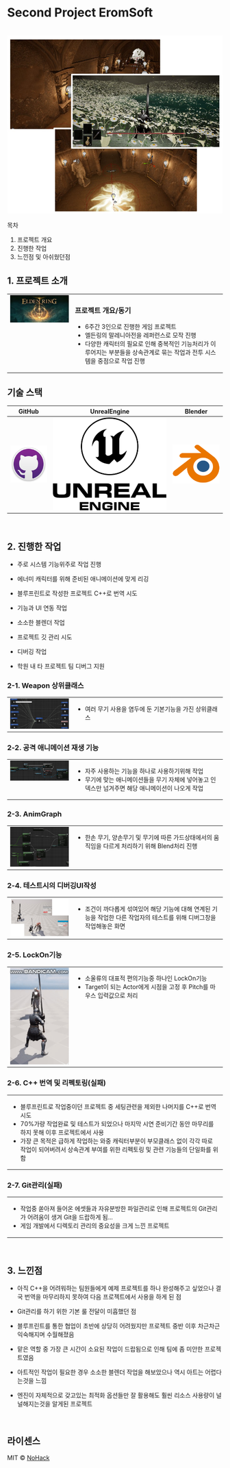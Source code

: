 # Second Project EromSoft

<p align="center">
  <br>
  <img src="./images/common/Thumbnail.jpg">
  <br>
</p>

목차

1. 프로젝트 개요
2. 진행한 작업
3. 느낀점 및 아쉬웠던점

## 1. 프로젝트 소개

<table>
  <tr>
    <td style="width: 30%; vertical-align: top;">
      <img src="./images/common/EldenRing.jpg" alt="EldenRing Thumbnail" style="width: 100%;">
    </td>
    <td style="width: 70%; vertical-align: top; text-align: left;">
      <h3>프로젝트 개요/동기</h3>
      <ul>
        <li>6주간 3인으로 진행한 게임 프로젝트</li>
		<li>엘든링의 말레니아전을 레퍼런스로 모작 진행</li>
		<li>다양한 캐릭터의 필요로 인해 중복적인 기능처리가 이루어지는 부분들을 상속관계로 묶는 작업과 전투 시스템을 중점으로 작업 진행</li>
      </ul>
    </td>
  </tr>
</table>

## 기술 스택

|	GitHub	|UnrealEngine|	Blender		|
| :------: 	| 	:------: |	:------: 	|
| ![github]	| 	![ue]	 |		![bd]	|

<br>

## 2. 진행한 작업

- 주로 시스템 기능위주로 작업 진행

- 에너미 캐릭터를 위해 준비된 애니메이션에 맞게 리깅

- 블루프린트로 작성한 프로젝트 C++로 번역 시도

- 기능과 UI 연동 작업

- 소소한 블렌더 작업

- 프로젝트 깃 관리 시도

- 디버깅 작업

- 학원 내 타 프로젝트 팀 디버그 지원


### 2-1. Weapon 상위클래스
<table>
  <tr>
    <td style="width: 30%; vertical-align: top;">
      <img src="./images/common/WeaponInheritance.jpg" alt="WeaponInheritance" style="width: 100%;">
    </td>
    <td style="width: 70%; vertical-align: top; text-align: left;">
      <ul>
        <li>여러 무기 사용을 염두에 둔 기본기능을 가진 상위클래스</li>
      </ul>
    </td>
  </tr>
</table>

### 2-2. 공격 애니메이션 재생 기능
<table>
  <tr>
    <td style="width: 30%; vertical-align: top;">
      <img src="./images/common/AttackAnimFunc.jpg" alt="AttackAnimFunc" style="width: 100%;">
    </td>
    <td style="width: 70%; vertical-align: top; text-align: left;">
      <ul>
        <li>자주 사용하는 기능을 하나로 사용하기위해 작업</li>
		<li>무기에 맞는 애니메이션들을 무기 자체에 넣어놓고 인덱스만 넘겨주면 해당 애니메이션이 나오게 작업</li>
      </ul>
    </td>
  </tr>
</table>

### 2-3. AnimGraph
<table>
  <tr>
    <td style="width: 30%; vertical-align: top;">
      <img src="./images/common/AnimGraph.jpg" alt="AnimGraph" style="width: 100%;">
    </td>
    <td style="width: 70%; vertical-align: top; text-align: left;">
      <ul>
        <li>한손 무기, 양손무기 및 무기에 따른 가드상태에서의 움직임을 다르게 처리하기 위해 Blend처리 진행</li>
      </ul>
    </td>
  </tr>
</table>

### 2-4. 테스트시의 디버깅UI작성
<table>
  <tr>
    <td style="width: 30%; vertical-align: top;">
      <img src="./images/common/Groggy_DebugUI.jpg" alt="Groggy_DebugUI" style="width: 100%;">
    </td>
    <td style="width: 70%; vertical-align: top; text-align: left;">
      <ul>
        <li>조건이 까다롭게 섞여있어 해당 기능에 대해 연계된 기능을 작업한 다른 작업자의 테스트를 위해 디버그창을 작업해놓은 화면</li>
      </ul>
    </td>
  </tr>
</table>

### 2-5. LockOn기능
<table>
  <tr>
    <td style="width: 30%; vertical-align: top;">
      <img src="./images/common/LockOn.gif" alt="LockOn" style="width: 100%;">
    </td>
    <td style="width: 70%; vertical-align: top; text-align: left;">
      <ul>
        <li>소울류의 대표적 편의기능중 하나인 LockOn기능</li>
		<li>Target이 되는 Actor에게 시점을 고정 후 Pitch를 마우스 입력값으로 처리</li>
      </ul>
    </td>
  </tr>
</table>

### 2-6. C++ 번역 및 리펙토링(실패)
<table>
  <tr>
    <td style="width: 100%; vertical-align: top; text-align: left;">
      <ul>
        <li>블루프린트로 작업중이던 프로젝트 중 세팅관련을 제외한 나머지를 C++로 번역시도</li>
		<li>70%가량 작업완료 및 테스트가 되었으나 마지막 시연 준비기간 동안 마무리를 하지 못해 이후 프로젝트에서 사용</li>
		<li>가장 큰 목적은 급하게 작업하는 와중 캐릭터부분이 부모클래스 없이 각각 따로 작업이 되어버려서 상속관계 부여를 위한 리펙토링 및 관련 기능들의 단일화를 위함</li>
      </ul>
    </td>
  </tr>
</table>

### 2-7. Git관리(실패)
<table>
  <tr>
    <td style="width: 100%; vertical-align: top; text-align: left;">
      <ul>
        <li>작업중 쏟아져 들어온 에셋들과 자유분방한 파일관리로 인해 프로젝트의 Git관리가 어려움이 생겨 Git을 드랍하게 됨...</li>
		<li>게임 개발에서 디렉토리 관리의 중요성을 크게 느낀 프로젝트</li>
      </ul>
    </td>
  </tr>
</table>

<br>

## 3. 느낀점

- 아직 C++을 어려워하는 팀원들에게 예제 프로젝트를 하나 완성해주고 싶었으나 결국 번역을 마무리하지 못하여 다음 프로젝트에서 사용을 하게 된 점

- Git관리를 하기 위한 기본 룰 전달이 미흡했던 점

- 블루프린트를 통한 협업이 초반에 상당히 어려웠지만 프로젝트 중반 이후 차근차근 익숙해지며 수월해졌음

- 맡은 역할 중 가장 큰 시간이 소요된 작업이 드랍됨으로 인해 팀에 좀 미안한 프로젝트였음

- 아트적인 작업이 필요한 경우 소소한 블렌더 작업을 해보았으나 역시 아트는 어렵다는것을 느낌

- 엔진이 자체적으로 갖고있는 최적화 옵션들만 잘 활용해도 훨씬 리소스 사용량이 널널해지는것을 알게된 프로젝트

<p align="justify">

</p>

<br>

## 라이센스

MIT &copy; [NoHack](mailto:lbjp114@gmail.com)

<!-- Stack Icon Refernces -->

[git]: /images/stack/Git.svg
[github]: /images/stack/GithubDesktop.svg
[ue]: /images/stack/UnrealEngine.svg
[bd]: /images/stack/Blender.svg
